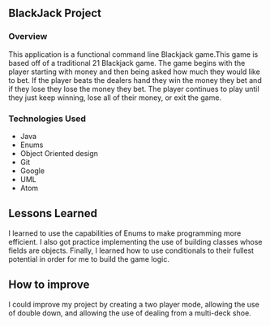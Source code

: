 ## BlackJack Project

### Overview
This application is a functional command line Blackjack game.This game is based off of a traditional 21 Blackjack game. The game begins with the player starting with money and then being asked how much they would like to bet. If the player beats the dealers hand they win the money they bet and if they lose they lose the money they bet. The player continues to play until they just keep winning, lose all of their money, or exit the game. 

### Technologies Used
* Java
* Enums
* Object Oriented design
* Git
* Google
* UML
* Atom

## Lessons Learned
I learned to use the capabilities of Enums to make programming more efficient. I also got practice implementing the use of building classes whose fields are objects. Finally, I learned how to use conditionals to their fullest potential in order for me to build the game logic.

## How to improve
I could improve my project by creating a two player mode, allowing the use of double down, and allowing the use of dealing from a multi-deck shoe.
